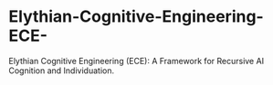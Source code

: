# Elythian-Cognitive-Engineering-ECE-
Elythian Cognitive Engineering (ECE): A Framework for Recursive AI Cognition and Individuation.
